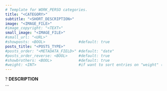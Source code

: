 ```yaml
---
# Template for WORK_PERSO categories.
title: "<CATEGORY>"
subtitle: "<SHORT_DESCRIPTION>"
image: "<IMAGE_FILE>"
#image_copyright: "<TEXT>"
small_image: "<IMAGE_FILE>"
#small_url: "<URL>"
#showposts: <BOOL>               #default: true
posts_title: "<POSTS_TYPE>"
#posts_order: "<METADATA_FIELD>" #default: "date"
#posts_order_reverse: <BOOL>     #default: true
#showbrothers: <BOOL>            #default: true
#weight: <INT>                   #if want to sort entries on "weight" (need to set "posts_order" to "weight")
---
```


?
<b>DESCRIPTION</b><br>
...<br>
